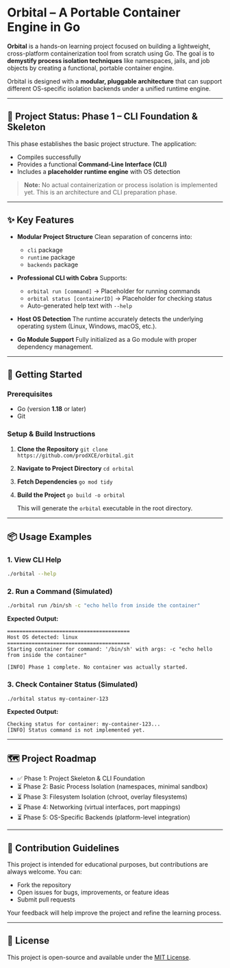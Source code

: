 # Orbital – A Portable Container Engine in Go

**Orbital** is a hands-on learning project focused on building a lightweight, cross-platform containerization tool from scratch using Go. The goal is to **demystify process isolation techniques** like namespaces, jails, and job objects by creating a functional, portable container engine.

Orbital is designed with a **modular, pluggable architecture** that can support different OS-specific isolation backends under a unified runtime engine.

---

## 🚀 Project Status: Phase 1 – CLI Foundation & Skeleton

This phase establishes the basic project structure. The application:

* Compiles successfully
* Provides a functional **Command-Line Interface (CLI)**
* Includes a **placeholder runtime engine** with OS detection

> **Note:** No actual containerization or process isolation is implemented yet. This is an architecture and CLI preparation phase.

---

## ✨ Key Features

* **Modular Project Structure**
  Clean separation of concerns into:

  * `cli` package
  * `runtime` package
  * `backends` package

* **Professional CLI with Cobra**
  Supports:

  * `orbital run [command]` → Placeholder for running commands
  * `orbital status [containerID]` → Placeholder for checking status
  * Auto-generated help text with `--help`

* **Host OS Detection**
  The runtime accurately detects the underlying operating system (Linux, Windows, macOS, etc.).

* **Go Module Support**
  Fully initialized as a Go module with proper dependency management.

---

## 🔧 Getting Started

### Prerequisites

* Go (version **1.18** or later)
* Git

### Setup & Build Instructions

1. **Clone the Repository**
   `git clone https://github.com/prodXCE/orbital.git`

2. **Navigate to Project Directory**
   `cd orbital`

3. **Fetch Dependencies**
   `go mod tidy`

4. **Build the Project**
   `go build -o orbital`

   This will generate the `orbital` executable in the root directory.

---

## 📦 Usage Examples

### 1. View CLI Help

```bash
./orbital --help
```

### 2. Run a Command (Simulated)

```bash
./orbital run /bin/sh -c "echo hello from inside the container"
```

**Expected Output:**

```
========================================
Host OS detected: linux
========================================
Starting container for command: '/bin/sh' with args: -c "echo hello from inside the container"

[INFO] Phase 1 complete. No container was actually started.
```

### 3. Check Container Status (Simulated)

```bash
./orbital status my-container-123
```

**Expected Output:**

```
Checking status for container: my-container-123...
[INFO] Status command is not implemented yet.
```

---

## 🗺️ Project Roadmap

* ✅ Phase 1: Project Skeleton & CLI Foundation
* ⏳ Phase 2: Basic Process Isolation (namespaces, minimal sandbox)
* ⏳ Phase 3: Filesystem Isolation (chroot, overlay filesystems)
* ⏳ Phase 4: Networking (virtual interfaces, port mappings)
* ⏳ Phase 5: OS-Specific Backends (platform-level integration)

---

## 🤝 Contribution Guidelines

This project is intended for educational purposes, but contributions are always welcome.
You can:

* Fork the repository
* Open issues for bugs, improvements, or feature ideas
* Submit pull requests

Your feedback will help improve the project and refine the learning process.

---

## 📄 License

This project is open-source and available under the [MIT License](LICENSE).
